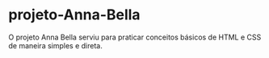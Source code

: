 # projeto-Anna-Bella
O projeto Anna Bella serviu para praticar conceitos básicos de HTML e CSS de maneira simples e direta.
